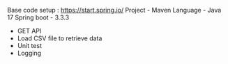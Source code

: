 Base code setup : https://start.spring.io/
Project - Maven
Language - Java 17
Spring boot - 3.3.3

- GET API
- Load CSV file to retrieve data
- Unit test
- Logging
